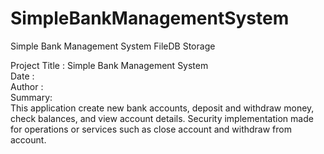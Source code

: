 # SimpleBankManagementSystem
Simple Bank Management System FileDB Storage


Project Title : Simple Bank Management System </br>
Date : </br>
Author :</br>
Summary:</br>
This application create new bank accounts,
deposit and withdraw money, check balances, and view account details.
Security implementation made for operations or services such as close account and withdraw from account.
